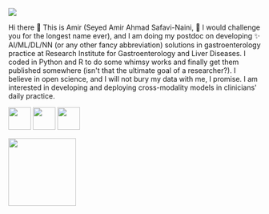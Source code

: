 
[![](https://res.cloudinary.com/dlqbikbis/image/upload/v1680359671/Untitled_2240_600_px_mkzflm.png)](https://amirsafavi.com/)
  
Hi there 👋 This is Amir (Seyed Amir Ahmad Safavi-Naini, 👯 I would challenge you for the longest name ever), and I am doing my postdoc on developing ✨ AI/ML/DL/NN (or any other fancy abbreviation) solutions in gastroenterology practice at Research Institute for Gastroenterology and Liver Diseases. I coded in Python and R to do some whimsy works and finally get them published somewhere (isn't that the ultimate goal of a researcher?). I believe in open science, and I will not bury my data with me, I promise. I am interested in developing and deploying cross-modality models in clinicians' daily practice.

[<img src="https://res.cloudinary.com/dlqbikbis/image/upload/v1678227263/ORCID_iD.svg_cb2dwu.png" width="45"/>](https://orcid.org/0000-0001-9295-9283)
[<img src="https://res.cloudinary.com/dlqbikbis/image/upload/v1678226911/google_scholar_icon_130918_uxqphy.png" width="45"/>](https://scholar.google.com/citations?user=31FZ_ZwAAAAJ&hl=en)
[<img src="https://res.cloudinary.com/dlqbikbis/image/upload/v1678226912/174857_rwljoo.png" width="45"/>](https://www.linkedin.com/in/am1rsafavi/)

[<img src="https://res.cloudinary.com/dlqbikbis/image/upload/v1680587236/Visit_Website_Button-12_b7qydp.png" width="135"/>](https://amirsafavi.com/)
